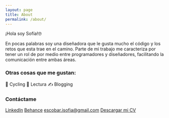 ```yaml
---
layout: page
title: About
permalink: /about/
---
```


¡Hola soy Sofía!🤓

En pocas palabras soy una diseñadora que le gusta mucho el código y los retos que esta trae en el camino. Parte de mi trabajo me caracteriza por tener un rol de por medio entre programadores y diseñadores, facilitando la comunicación entre ambas áreas.

### Otras cosas que me gustan:

🚴‍ Cycling
📒 Lectura
✍️ Blogging

### Contáctame

[LinkedIn](https://www.linkedin.com/in/ingrid-sofia-escobar-14513a70/)
[Behance](https://www.behance.net/isofiaescobar)
[escobar.isofia@gmail.com](mailto:escobar.isofia@gmail.com)
[Descargar mi CV](https://sssofia.github.io/sophie-landing/docs/cv-sofiaescobar.pdf)
